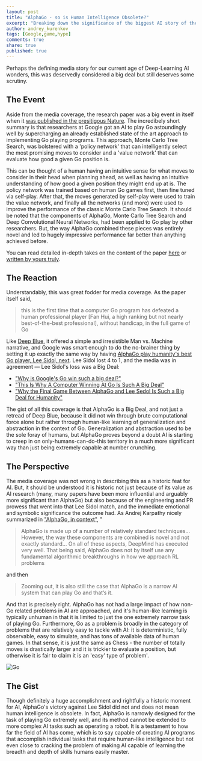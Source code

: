 ```yaml
---
layout: post
title: "AlphaGo - so is Human Intelligence Obsolete?"
excerpt: "Breaking down the significance of the biggest AI story of the decade"
author: andrey_kurenkov
tags: [Google,game,hype]
comments: true
share: true
published: true
---
```

Perhaps the defining media story for our current age of Deep-Learning AI wonders, this was deservedly considered a big deal but still deserves some scrutiny.

## The Event
Aside from the media coverage, the research paper was a big event in itself when it [was published in the presitigous Nature](http://www.nature.com/nature/journal/v529/n7587/full/nature16961.html?foxtrotcallback=true). The incredibely short summary is that researchers at Google got an AI to play Go astoundingly well by supercharging an already established state of the art approach to implementing Go playing programs. This approach, Monte Carlo Tree Search, was bolstered with a 'policy network' that can intelligently select the most promising moves to consider and a 'value network' that can evaluate how good a given Go position is. 

This can be thought of a human having an intuitive sense for what moves to consider in their head when planning ahead, as well as having an intuitive understanding of how good a given position they might end up at is. The policy network was trained based on human Go games first, then fine tuned via self-play. After that, the moves generated by self-play were used to train the value network, and finally all the networks (and more) were used to improve the performance of the classic Monte Carlo Tree Search. It should be noted that the components of AlphaGo, Monte Carlo Tree Search and Deep Convolutional Neural Networks, had been applied to Go play by other researchers. But, the way AlphaGo combined these pieces was entirely novel and led to hugely impressive performance far better than anything achieved before.

You can read detailed in-depth takes on the content of the paper [here](https://xcorr.net/2016/02/03/5-easy-pieces-how-deepmind-mastered-go/) or [written by yours truly](http://www.andreykurenkov.com/writing/a-brief-history-of-game-ai-part-3/).


## The Reaction
Understandably, this was great fodder for media coverage. As the paper itself said, 

>this is the first time that a computer Go program has defeated a human professional player \[Fan Hui, a high ranking but not nearly best-of-the-best professional\], without handicap, in the full game of Go

Like [Deep Blue](https://en.wikipedia.org/wiki/Deep_Blue_versus_Garry_Kasparov), it offered a simple and irresistible Man vs. Machine narrative, and Google was smart enough to do the no-brainer thing by setting it up exactly the same way by having [AlphaGo play humanity's best Go player, Lee Sidol, next](https://en.wikipedia.org/wiki/AlphaGo_versus_Lee_Sedol). Lee Sidol lost 4 to 1, and the media was in agreement — Lee Sidol's loss was a Big Deal:
* ["Why is Google's Go win such a big deal?"](https://www.theverge.com/2016/3/9/11185030/google-deepmind-alphago-go-artificial-intelligence-impact)
* ["This Is Why A Computer Winning At Go Is Such A Big Deal"](https://www.buzzfeed.com/tomchivers/im-sorry-dave-im-afraid-i-cant-do-that?utm_term=.hjVv0xkE6#.dsB0bL58P)
* ["Why the Final Game Between AlphaGo and Lee Sedol Is Such a Big Deal for Humanity"](https://www.wired.com/2016/03/final-game-alphago-lee-sedol-big-deal-humanity/)

The gist of all this coverage is that AlphaGo is a Big Deal, and not just a retread of Deep Blue, because it did not win through brute computational force alone but rather through human-like learning of generalization and abstraction in the context of Go. Generalization and abstraction used to be the sole foray of humans, but AlphaGo proves beyond a doubt AI is starting to creep in on only-humans-can-do-this territory in a much more significant way than just being extremely capable at number crunching.

## The Perspective
The media coverage was not wrong in describing this as a historic feat for AI. But, it should be understood it is historic not just because of its value as AI research (many, many papers have been more influential and arguably more significant than AlphaGo) but also because of the engineering and PR prowess that went into that Lee Sidol match, and the immediate emotional and symbolic significance the outcome had. As Andrej Karpathy nicely summarized in ["AlphaGo, in context"](https://medium.com/@karpathy/alphago-in-context-c47718cb95a5), "

> AlphaGo is made up of a number of relatively standard techniques... However, the way these components are combined is novel and not exactly standard... On all of these aspects, DeepMind has executed very well. That being said, AlphaGo does not by itself use any fundamental algorithmic breakthroughs in how we approach RL problems

and then 

> Zooming out, it is also still the case that AlphaGo is a narrow AI system that can play Go and that’s it.

And that is precisely right. AlphaGo has not had a large impact of how non-Go related problems in AI are approached, and it's human-like learning is typically unhuman in that it is limited to just the one extremely narrow task of playing Go. Furthermore, Go as a problem is broadly in the category of problems that are relatively easy to tackle with AI: it is deterministic, fully observable, easy to simulate, and has tons of available data of human games. In that sense, it is just the same as Chess - the number of totally moves is drastically larger and it is trickier to evaluate a position, but otherwise it is fair to claim it is an 'easy' type of problem'.

<img src="{{site.url}}/images/2017-07-22-alphago/venn.png" alt="Go">

## The Gist
Though definitely a huge accomplishment and rightfully a historic moment for AI, AlphaGo's victory against Lee Sidol did not and does not mean human intelligence is obsolete. In fact, AlphaGo is narrowly designed for the task of playing Go extremely well, and its method cannot be extended to more complex AI tasks such as operating a robot. It is a testament to how far the field of AI has come, which is to say capable of creating AI programs that accomplish individual tasks that require human-like intelligence but not even close to cracking the problem of making AI capable of learning the breadth and depth of skills humans easily master.
